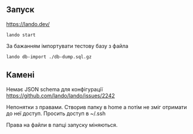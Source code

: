 ## Запуск
https://lando.dev/
```
lando start
```

За бажанням імпортувати тестову базу з файла
```
lando db-import ./db-dump.sql.gz
```

## Камені
Немає JSON schema для конфігурації
https://github.com/lando/lando/issues/2242

Непонятки з правами. Створив папку в home а потім не зміг отримати до неї доступ. Просить доступ в ~/.ssh

Права на файли в папці запуску міняються.
